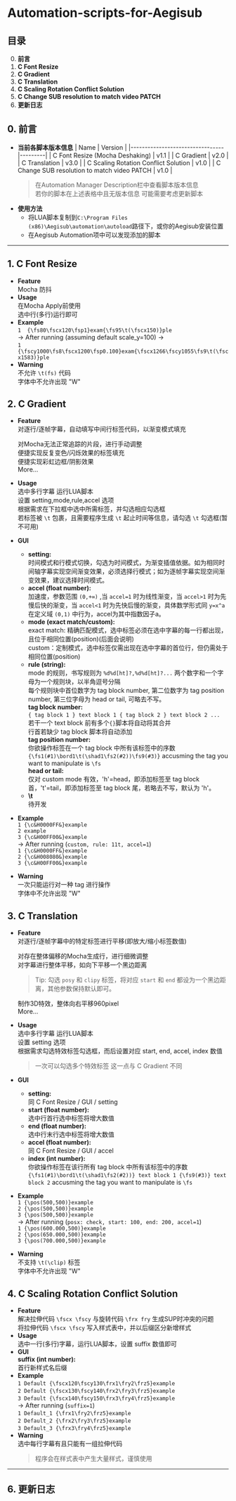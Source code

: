 # Automation-scripts-for-Aegisub
## 目录
0. __前言__
1. __C Font Resize__
2. __C Gradient__
3. __C Translation__
4. __C Scaling Rotation Conflict Solution__
5. __C Change SUB resolution to match video PATCH__
6. __更新日志__

## 0. 前言
* __当前各脚本版本信息__
    | Name                            | Version |
    |---------------------------------|---------|
    | C Font Resize (Mocha Deshaking) | v1.1    |
    | C Gradient                      | v2.0    |
    | C Translation                   | v3.0    |
    | C Scaling Rotation Conflict Solution | v1.0 |
    | C Change SUB resolution to match video PATCH | v1.0 |
    > 在Automation Manager Description栏中查看脚本版本信息  
    > 若你的脚本在上述表格中且无版本信息 可能需要考虑更新脚本
* __使用方法__
    + 将LUA脚本复制到`C:\Program Files (x86)\Aegisub\automation\autoload`路径下，或你的Aegisub安装位置
    + 在Aegisub Automation项中可以发现添加的脚本

----------------------------------------------------------
## 1. C Font Resize
* __Feature__  
    Mocha 防抖  
* __Usage__  
    在Mocha Apply前使用  
    选中行(多行)运行即可
* __Example__  
    `1  {\fs80\fscx120\fsp1}exam{\fs95\t(\fscx150)}ple`  
    -> After running (assuming default scale_y=100) ->   
    `1  {\fscy1000\fs8\fscx1200\fsp0.100}exam{\fscx1266\fscy1055\fs9\t(\fscx1583)}ple`  
* __Warning__  
    不允许 `\t(fs)` 代码  
    字体中不允许出现 "W"

## 2. C Gradient
* __Feature__  
    对逐行/逐帧字幕，自动填写中间行标签代码，以渐变模式填充  

    对Mocha无法正常追踪的片段，进行手动调整   
    便捷实现反复变色/闪烁效果的标签填充  
    便捷实现彩虹边框/阴影效果  
    More...
* __Usage__   
    选中多行字幕 运行LUA脚本    
    设置 setting,mode,rule,accel 选项     
    根据需求在下拉框中选中所需标签，并勾选相应勾选框   
    若标签被 `\t` 包裹，且需要程序生成 `\t` 起止时间等信息，请勾选 `\t` 勾选框(暂不可用)
* __GUI__
    + __setting:__   
    时间模式和行模式切换，勾选为时间模式，为渐变插值依据。如为相同时间轴字幕实现空间渐变效果，必须选择行模式；如为逐帧字幕实现空间渐变效果，建议选择时间模式。  
    + __accel (float number):__   
    加速度，参数范围 `(0,+∞)` ,当 `accel=1` 时为线性渐变，当 `accel>1` 时为先慢后快的渐变，当 `accel<1` 时为先快后慢的渐变，具体数学形式同 `y=x^a` 在定义域 `(0,1)` 中行为，accel为其中指数因子a。  
    + __mode (exact match/custom):__  
    exact match: 精确匹配模式，选中标签必须在选中字幕的每一行都出现，且位于相同位置(position)(后面会说明)  
    custom：定制模式，选中标签仅需出现在选中字幕的首位行，但仍需处于相同位置(position)  
    + __rule (string):__  
    mode 的规则，书写规则为 `%d%d[ht]?,%d%d[ht]?...` 两个数字和一个字母为一个规则块，以半角逗号分隔  
    每个规则块中首位数字为 tag block number, 第二位数字为 tag position number, 第三位字母为 head or tail, 可略去不写。  
    __tag block number:__   
    `{ tag block 1 } text block 1 { tag block 2 } text block 2 ...`  
    若干一个 text block 前有多个`{}`脚本将自动将其合并  
    行首若缺少 tag block 脚本将自动添加      
    __tag position number:__  
    你欲操作标签在一个 tag block 中所有该标签中的序数  
    `{\fs1(#1)\bord1\t(\shad1\fs2(#2))\fs9(#3)}` accusming the tag you want to manipulate is `\fs`  
    __head or tail:__  
    仅对 custom mode 有效，'h'=head，即添加标签至 tag block 首，'t'=tail，即添加标签至 tag block 尾，若略去不写，默认为 'h'。  
    + __\t__  
    待开发
* __Example__  
    `1 {\c&H0000FF&}example`  
    `2 example`   
    `3 {\c&H00FF00&}example`  
    -> After running (`custom, rule: 11t, accel=1`)  
    `1 {\c&H0000FF&}example`  
    `2 {\c&H008080&}example`   
    `3 {\c&H00FF00&}example`  
* __Warning__  
    一次只能运行对一种 tag 进行操作  
    字体中不允许出现 "W"
    
## 3. C Translation
* __Feature__  
    对逐行/逐帧字幕中的特定标签进行平移(即放大/缩小标签数值)

    对存在整体偏移的Mocha生成行，进行细微调整  
    对字幕进行整体平移，如向下平移一个黑边距离  
    > Tip: 勾选 `posy` 和 `clipy` 标签，将对应 `start` 和 `end` 都设为一个黑边距离，其他参数保持默认即可。

    制作3D特效，整体向右平移960pixel   
    More...
* __Usage__  
    选中多行字幕 运行LUA脚本    
    设置 setting 选项     
    根据需求勾选特效标签勾选框，而后设置对应 start, end, accel, index 数值  
    > 一次可以勾选多个特效标签 这一点与 C Gradient 不同
* __GUI__  
    + __setting:__  
    同 C Font Resize / GUI / setting  
    + __start (float number):__  
    选中行首行选中标签将增大数值
    + __end (float number):__  
    选中行末行选中标签将增大数值  
    + __accel (float number):__  
    同 C Font Resize / GUI / accel
    + __index (int number):__  
    你欲操作标签在该行所有 tag block 中所有该标签中的序数  
    `{\fs1(#1)\bord1\t(\shad1\fs2(#2))} text block 1 {\fs9(#3)} text block 2` accusming the tag you want to manipulate is `\fs`   
* __Example__  
    `1 {\pos(500,500)}example`  
    `2 {\pos(500,500)}example`  
    `3 {\pos(500,500)}example`  
    -> After running (`posx: check, start: 100, end: 200, accel=1`)  
    `1 {\pos(600.000,500)}example`  
    `2 {\pos(650.000,500)}example`   
    `3 {\pos(700.000,500)}example`  
* __Warning__  
    不支持 `\t(\clip)` 标签  
    字体中不允许出现 "W"

## 4. C Scaling Rotation Conflict Solution
* __Feature__  
    解决拉伸代码 `\fscx \fscy` 与旋转代码 `\frx fry` 生成SUP时冲突的问题  
    将拉伸代码 `\fscx \fscy` 写入样式表中，并以后缀区分新增样式
* __Usage__  
    选中一行(多行)字幕，运行LUA脚本，设置 suffix 数值即可
* __GUI__  
    __suffix (int number):__  
    首行新样式名后缀
* __Example__  
    `1 Default {\fscx120\fscy130\frx1\fry2\frz5}example`  
    `2 Default {\fscx130\fscy140\frx2\fry3\frz5}example`  
    `3 Default {\fscx140\fscy150\frx3\fry4\frz5}example`  
    -> After running (`suffix=1`)  
    `1 Default_1 {\frx1\fry2\frz5}example`  
    `2 Default_2 {\frx2\fry3\frz5}example`   
    `3 Default_3 {\frx3\fry4\frz5}example`  
* __Warning__  
    选中每行字幕有且只能有一组拉伸代码
    > 程序会在样式表中产生大量样式，谨慎使用
----------------------------------------------------------------
## 6. 更新日志  
